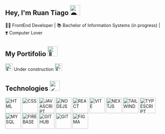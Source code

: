## Hey, I'm Ruan Tiago <img src="https://fonts.gstatic.com/s/e/notoemoji/latest/1f47d/512.gif" alt="👽" width="32" height="32">

👨‍💻 FrontEnd Developer | 📚 Bachelor of Information Systems (in progress) | ❣️ Computer Lover

## My Portifolio <img src="https://fonts.gstatic.com/s/e/notoemoji/latest/1f31f/512.gif" alt="🌟" height="32">

<div  display="inline-block">
	<img src="https://fonts.gstatic.com/s/e/notoemoji/latest/1f6a7/512.gif" alt="🚧" height="24">
	Under construction
	<img src="https://fonts.gstatic.com/s/e/notoemoji/latest/1f6a7/512.gif" alt="🚧" height="24">
</div>

## Technologies <img src="https://fonts.gstatic.com/s/e/notoemoji/latest/26a1/512.gif" alt="⚡" height="32">

<div  display="inline-block">
	<img  align="center" height="50" alt="HTML" src="https://media0.giphy.com/media/XAxylRMCdpbEWUAvr8/200w.webp">
	<img  align="center" height="50" alt="CSS" src="https://media1.giphy.com/media/fsEaZldNC8A1PJ3mwp/200w.webp">
	<img  align="center" height="50" alt="JAVASCRIPT" src="https://media0.giphy.com/media/ln7z2eWriiQAllfVcn/200w.webp">
	<img  align="center" height="50" alt="NODEJS" src="https://media4.giphy.com/media/kdFc8fubgS31b8DsVu/giphy.webp">
	<img  align="center" height="50" alt="REACT" src="https://media3.giphy.com/media/eNAsjO55tPbgaor7ma/200w.webp">
	<img  align="center" height="50" alt="VITE" src="https://img.icons8.com/?size=100&id=dJjTWMogzFzg&format=png&color=000000">
	<img  align="center" height="50" alt="NEXTJS" src="https://img.icons8.com/?size=100&id=MWiBjkuHeMVq&format=png&color=000000">
	<img  align="center" height="50" alt="TAILWIND" src="https://img.icons8.com/?size=100&id=WoopfRcDj3RF&format=png&color=000000">
	<img  align="center" height="50" alt="TYPESCRIPT" src="https://img.icons8.com/?size=100&id=nCj4PvnCO0tZ&format=png&color=000000">
	<img  align="center" height="50" alt="MYSQL" src="https://img.icons8.com/?size=100&id=9nLaR5KFGjN0&format=png&color=000000">
	<img  align="center" height="50" alt="FIREBASE"  src="https://media0.giphy.com/media/Ri2TUcKlaOcaDBxFpY/200w.webp">
	<img  align="center" height="50" alt="GITHUB"  src="https://media0.giphy.com/media/du3J3cXyzhj75IOgvA/200.webp">
	<img  align="center" height="50" alt="GIT"  src="https://media3.giphy.com/media/kH1DBkPNyZPOk0BxrM/100.webp">
	<img  align="center" height="50" alt="FIGMA" src="https://img.icons8.com/?size=100&id=zfHRZ6i1Wg0U&format=png&color=000000">
</div>
